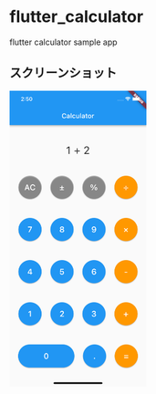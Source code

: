 # flutter_calculator

flutter calculator sample app

## スクリーンショット

<img src="https://github.com/yuya-okada527/flutter_calculator_sample/blob/main/docs/images/screenshot.png" width="240" alt="screenshot">

